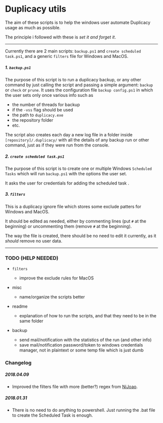 # Duplicacy utils

The aim of these scripts is to help the windows user automate Duplicacy usage as much as possible.

The principle i followed with these is _set it and forget it_.

---

Currently there are 2 main scripts: `backup.ps1` and `create scheduled task.ps1`, and a generic `filters`
file for Windows and MacOS.

##### 1. `backup.ps1`

The purpose of this script is to run a duplicacy backup, or any other command by just
calling the script and passing a simple argument: `backup` or `check` or `prune`.
It uses the configuration file `backup config.ps1` in which the user sets only once various info such as

- the number of threads for backup
- if the `-vss` flag should be used
- the path to `duplicacy.exe`
- the repository folder
- etc.

The script also creates each day a new log file in a folder inside `[repository]/.duplicacy/`
with all the details of any backup run or other command, just as if they were run from the console.


##### 2. `create scheduled task.ps1`

The purpose of this script is to create one or multiple Windows `Scheduled Tasks` which will run `backup.ps1`
with the options the user set.

It asks the user for credentials for adding the scheduled task .

##### 3. `filters`

This is a duplicacy ignore file which stores some exclude patters for Windows and MacOS.

It should be edited as needed, either by commenting lines (put `#` at the beginning) or uncommenting them (remove `#` at the beginning).

The way the file is created, there should be no need to edit it currently, as it _should_ remove no user data.

---


### TODO (HELP NEEDED)

- `filters`
    - improve the exclude rules for MacOS


- misc
    - name/organize the scripts better


- readme
    - explanation of how to run the scripts, and that they need to be in the same folder


- backup
    - send mail/notification with the statistics of the run (and other info)
    - save mail/notification password/token to windows credentials manager, not in plaintext or some temp file which is just dumb


### Changelog

##### 2018.04.09
- Improved the filters file with more (better?) regex from [NiJoao](https://github.com/NiJoao).


##### 2018.01.31

- There is no need to do anything to powershell. Just running the .bat file to create the Scheduled Task is enough.
